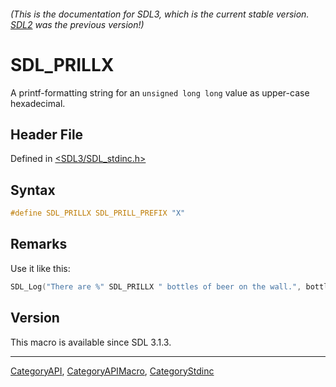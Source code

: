 ###### (This is the documentation for SDL3, which is the current stable version. [SDL2](https://wiki.libsdl.org/SDL2/) was the previous version!)
# SDL_PRILLX

A printf-formatting string for an `unsigned long long` value as upper-case hexadecimal.

## Header File

Defined in [<SDL3/SDL_stdinc.h>](https://github.com/libsdl-org/SDL/blob/main/include/SDL3/SDL_stdinc.h)

## Syntax

```c
#define SDL_PRILLX SDL_PRILL_PREFIX "X"
```

## Remarks

Use it like this:

```c
SDL_Log("There are %" SDL_PRILLX " bottles of beer on the wall.", bottles);
```

## Version

This macro is available since SDL 3.1.3.

----
[CategoryAPI](CategoryAPI), [CategoryAPIMacro](CategoryAPIMacro), [CategoryStdinc](CategoryStdinc)

